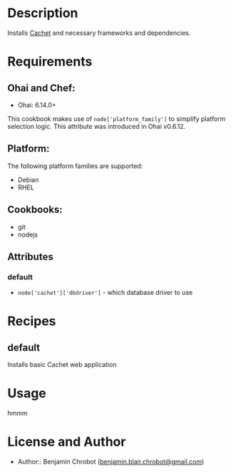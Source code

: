 Description
===========

Installs [Cachet](https://cachethq.io/) and necessary frameworks and dependencies.

Requirements
============
## Ohai and Chef:

* Ohai: 6.14.0+

This cookbook makes use of `node['platform_family']` to simplify platform
selection logic. This attribute was introduced in Ohai v0.6.12.

## Platform:

The following platform families are supported:

* Debian
* RHEL

## Cookbooks:

* git
* nodejs

## Attributes

### default

* `node['cachet']['dbdriver']` - which database driver to use

Recipes
=======

## default

Installs basic Cachet web application

Usage
=====

hmmm

License and Author
==================

- Author:: Benjamin Chrobot (<benjamin.blair.chrobot@gmail.com>)